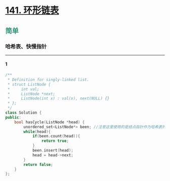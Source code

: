 # [141. 环形链表](https://leetcode.cn/problems/linked-list-cycle/)  
## <font color=#2C9678>简单</font>  
### **哈希表、快慢指针**
***
#### 1
```cpp
/**
 * Definition for singly-linked list.
 * struct ListNode {
 *     int val;
 *     ListNode *next;
 *     ListNode(int x) : val(x), next(NULL) {}
 * };
 */
class Solution {
public:
    bool hasCycle(ListNode *head) {
        unordered_set<ListNode*> been; //注意这里使用的是结点指针作为哈希表的值
        while(head){
            if(been.count(head)){
                return true;
            }
            been.insert(head);
            head = head->next;
        }
        return false;
    }
};
```
